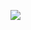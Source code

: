![](../../../watermark,type_ZmFuZ3poZW5naGVpdGk,shadow_10,text_aHR0cHM6Ly9hbHBoYS5ibG9nLmNzZG4ubmV0,size_16,color_FFFFFF,t_70.png)